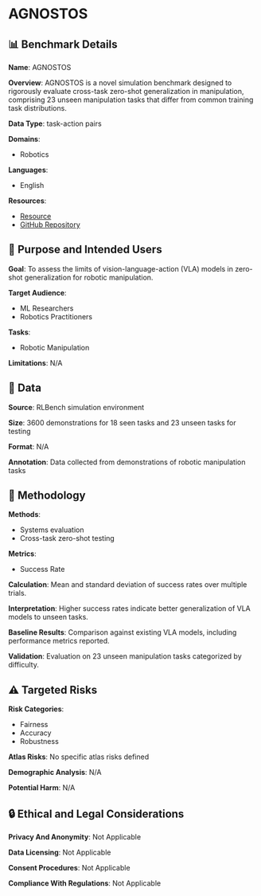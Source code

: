 # AGNOSTOS

## 📊 Benchmark Details

**Name**: AGNOSTOS

**Overview**: AGNOSTOS is a novel simulation benchmark designed to rigorously evaluate cross-task zero-shot generalization in manipulation, comprising 23 unseen manipulation tasks that differ from common training task distributions.

**Data Type**: task-action pairs

**Domains**:
- Robotics

**Languages**:
- English

**Resources**:
- [Resource](https://jiaming-zhou.github.io/AGNOSTOS)
- [GitHub Repository](https://github.com/jiaming-zhou/X-ICM)

## 🎯 Purpose and Intended Users

**Goal**: To assess the limits of vision-language-action (VLA) models in zero-shot generalization for robotic manipulation.

**Target Audience**:
- ML Researchers
- Robotics Practitioners

**Tasks**:
- Robotic Manipulation

**Limitations**: N/A

## 💾 Data

**Source**: RLBench simulation environment

**Size**: 3600 demonstrations for 18 seen tasks and 23 unseen tasks for testing

**Format**: N/A

**Annotation**: Data collected from demonstrations of robotic manipulation tasks

## 🔬 Methodology

**Methods**:
- Systems evaluation
- Cross-task zero-shot testing

**Metrics**:
- Success Rate

**Calculation**: Mean and standard deviation of success rates over multiple trials.

**Interpretation**: Higher success rates indicate better generalization of VLA models to unseen tasks.

**Baseline Results**: Comparison against existing VLA models, including performance metrics reported.

**Validation**: Evaluation on 23 unseen manipulation tasks categorized by difficulty.

## ⚠️ Targeted Risks

**Risk Categories**:
- Fairness
- Accuracy
- Robustness

**Atlas Risks**:
No specific atlas risks defined

**Demographic Analysis**: N/A

**Potential Harm**: N/A

## 🔒 Ethical and Legal Considerations

**Privacy And Anonymity**: Not Applicable

**Data Licensing**: Not Applicable

**Consent Procedures**: Not Applicable

**Compliance With Regulations**: Not Applicable
